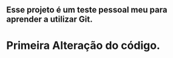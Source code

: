 ## Esse projeto é um teste pessoal meu para aprender a utilizar Git.

# Primeira Alteração do código.